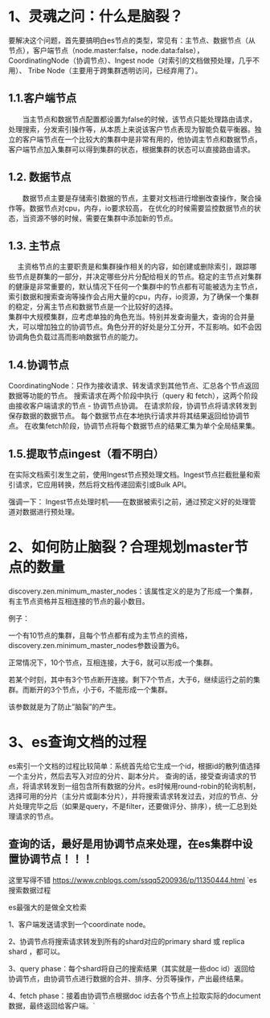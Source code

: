 # 1、灵魂之问：什么是脑裂？
要解决这个问题，首先要搞明白es节点的类型，常见有：主节点、数据节点（从节点），客户端节点（node.master:false，node.data:false），CoordinatingNode（协调节点）、Ingest node（对索引的文档做预处理，几乎不用）、 Tribe Node（主要用于跨集群透明访问，已经弃用了）。
## 1.1.客户端节点
　　当主节点和数据节点配置都设置为false的时候，该节点只能处理路由请求，处理搜索，分发索引操作等，从本质上来说该客户节点表现为智能负载平衡器。独立的客户端节点在一个比较大的集群中是非常有用的，他协调主节点和数据节点，客户端节点加入集群可以得到集群的状态，根据集群的状态可以直接路由请求。

## 1.2. 数据节点
　　数据节点主要是存储索引数据的节点，主要对文档进行增删改查操作，聚合操作等。数据节点对cpu，内存，io要求较高， 在优化的时候需要监控数据节点的状态，当资源不够的时候，需要在集群中添加新的节点。

## 1.3. 主节点
　 主资格节点的主要职责是和集群操作相关的内容，如创建或删除索引，跟踪哪些节点是群集的一部分，并决定哪些分片分配给相关的节点。稳定的主节点对集群的健康是非常重要的，默认情况下任何一个集群中的节点都有可能被选为主节点，索引数据和搜索查询等操作会占用大量的cpu，内存，io资源，为了确保一个集群的稳定，分离主节点和数据节点是一个比较好的选择。  
集群中大规模集群，应考虑单独的角色充当。特别并发查询量大，查询的合并量大，可以增加独立的协调节点。角色分开的好处是分工分开，不互影响。如不会因协调角色负载过高而影响数据节点的能力。

## 1.4.协调节点
CoordinatingNode：只作为接收请求、转发请求到其他节点、汇总各个节点返回数据等功能的节点。
搜索请求在两个阶段中执行（query 和 fetch），这两个阶段由接收客户端请求的节点 - 协调节点协调。
在请求阶段，协调节点将请求转发到保存数据的数据节点。 每个数据节点在本地执行请求并将其结果返回给协调节点。
在收集fetch阶段，协调节点将每个数据节点的结果汇集为单个全局结果集。

## 1.5.提取节点ingest（看不明白）
在实际文档索引发生之前，使用Ingest节点预处理文档。Ingest节点拦截批量和索引请求，它应用转换，然后将文档传递回索引或Bulk API。

强调一下： Ingest节点处理时机——在数据被索引之前，通过预定义好的处理管道对数据进行预处理。

# 2、如何防止脑裂？合理规划master节点的数量
discovery.zen.minimum_master_nodes：该属性定义的是为了形成一个集群，有主节点资格并互相连接的节点的最小数目。

例子：

一个有10节点的集群，且每个节点都有成为主节点的资格，discovery.zen.minimum_master_nodes参数设置为6。

正常情况下，10个节点，互相连接，大于6，就可以形成一个集群。

若某个时刻，其中有3个节点断开连接。剩下7个节点，大于6，继续运行之前的集群。而断开的3个节点，小于6，不能形成一个集群。

该参数就是为了防止”脑裂”的产生。
# 3、es查询文档的过程

es索引一个文档的过程比较简单：系统首先给它生成一个id，根据id的散列值选择一个主分片，然后去写入对应的分片、副本分片。
查询的话，接受查询请求的节点，将请求转发到一组包含所有数据的分片。es时候用round-robin的轮询机制，选择可用的分片（主分片或副本分片），并将搜索请求转发过去，对应的节点、分片处理完毕之后（如果是query，不是filter，还要做评分、排序），统一汇总到处理请求的节点。
## 查询的话，最好是用协调节点来处理，在es集群中设置协调节点！！！
这里写得不错 https://www.cnblogs.com/ssqq5200936/p/11350444.html
`es搜索数据过程

es最强大的是做全文检索

1、客户端发送请求到一个coordinate node。

2、协调节点将搜索请求转发到所有的shard对应的primary shard 或 replica shard ，都可以。

3、query phase：每个shard将自己的搜索结果（其实就是一些doc id）返回给协调节点，由协调节点进行数据的合并、排序、分页等操作，产出最终结果。

4、fetch phase：接着由协调节点根据doc id去各个节点上拉取实际的document数据，最终返回给客户端。`
